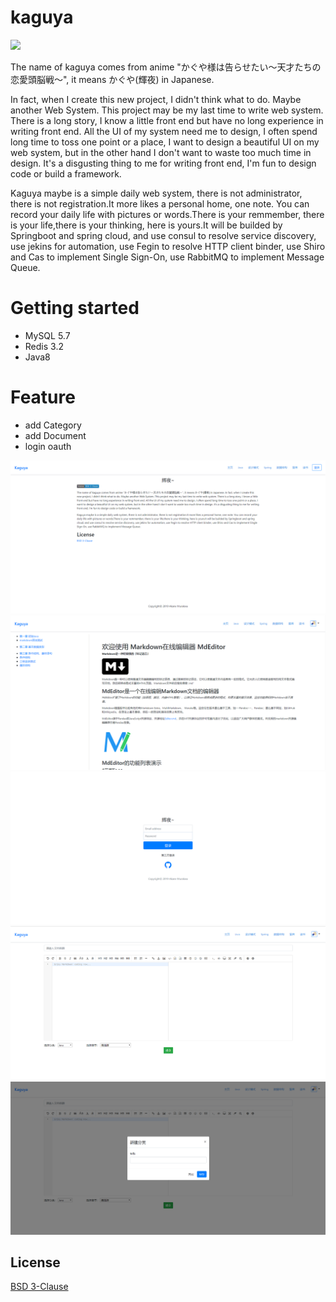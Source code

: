 # kaguya
[![](https://img.shields.io/badge/license-BSD--3--Clause-blue.svg)](https://opensource.org/licenses/BSD-3-Clause)

The name of kaguya comes from anime "かぐや様は告らせたい～天才たちの恋愛頭脳戦～", it means かぐや(輝夜) in Japanese.

In fact, when I create this new project, I didn't think what to do. Maybe another Web System. This project may be my last time to write web system. There is a long story, I know a little front end but have no long experience in writing front end. All the UI of my system need me to design, I often spend long time to toss one point or a place, I want to design a beautiful UI on my web system, but in the other hand I don't want to waste too much time in design. It's a disgusting thing to me for writing front end, I'm fun to design code or build a framework.

Kaguya maybe is a simple daily web system, there is not administrator, there is not registration.It more likes a personal home, one note. You can record your daily life with pictures or words.There is your remmember, there is your life,there is your thinking, here is yours.It will be builded by Springboot and spring cloud, and use consul to resolve service discovery, use jekins for automation, use Fegin to resolve HTTP client binder, use Shiro and Cas to implement Single Sign-On, use RabbitMQ to implement Message Queue. 

# Getting started
* MySQL 5.7
* Redis 3.2
* Java8

# Feature
* add Category
* add Document
* login oauth

![images/index.png](images/index.png)
![images/doc_tree.png](images/doc_tree.png)
![images/login.png](images/login.png)
![images/add_document.png](images/add_document.png)
![images/add_category.png](images/add_category.png)
 
## License
[BSD 3-Clause](./LICENSE)